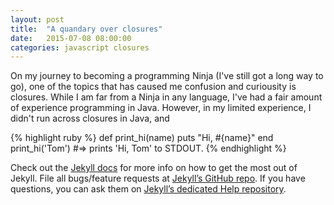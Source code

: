 ```yaml
---
layout: post
title:  "A quandary over closures"
date:   2015-07-08 08:00:00
categories: javascript closures
---
```

On my journey to becoming a programming Ninja (I've still got a long way to go), one of the topics that has caused me confusion and curiousity is closures. While I am far from a Ninja in any language, I've had a fair amount of experience programming in Java. However, in my limited experience, I didn't run across closures in Java, and 

{% highlight ruby %}
def print_hi(name)
  puts "Hi, #{name}"
end
print_hi('Tom')
#=> prints 'Hi, Tom' to STDOUT.
{% endhighlight %}

Check out the [Jekyll docs][jekyll] for more info on how to get the most out of Jekyll. File all bugs/feature requests at [Jekyll’s GitHub repo][jekyll-gh]. If you have questions, you can ask them on [Jekyll’s dedicated Help repository][jekyll-help].

[jekyll]:      http://jekyllrb.com
[jekyll-gh]:   https://github.com/jekyll/jekyll
[jekyll-help]: https://github.com/jekyll/jekyll-help